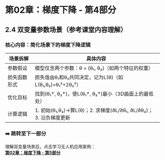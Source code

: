 # 第02章：梯度下降 - 第4部分
## 2.4 双变量参数场景（参考课堂内容理解）  
### 核心内容：简化场景下的梯度下降逻辑  
| 场景拆解       | 具体内容                                                                 |
|----------------|--------------------------------------------------------------------------|
| 参数假设       | 模型仅含两个参数：θ = {θ₁, θ₂}（如两个特征的权重）                       | 
| 损失函数形式   | 损失值由θ₁和θ₂共同决定，记为L(θ)（如L(θ₁,θ₂)=θ₁²+2θ₂²）                   |
| 优化目标       | 找到(θ₁*, θ₂*)，使L(θ₁*, θ₂*)最小（3D曲面上的最低处）                     | 
| 计算逻辑       | 1. 初始(θ₁,θ₂)→算L(θ)；2. 求梯度(∂L/∂θ₁, ∂L/∂θ₂)；3. 沿负梯度更新         | 

### ➡️ 跳转至下一部分  
理解双变量场景后，点击学习无人机应用案例：  
**[第02章：梯度下降 - 第5部分](chter05.md)**
